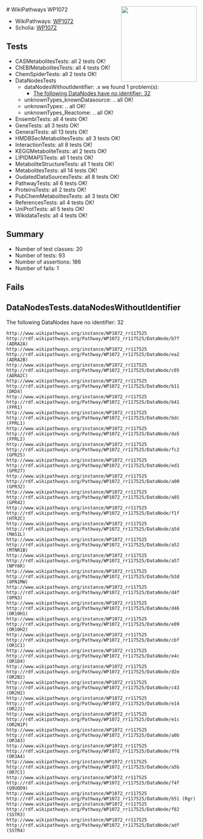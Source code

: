 <img style="float: right; width: 200px" src="https://upload.wikimedia.org/wikipedia/commons/thumb/8/83/Wplogo_with_text_500.png/640px-Wplogo_with_text_500.png" />
# WikiPathways WP1072

* WikiPathways: [WP1072](https://wikipathways.org/pathways/WP1072)
* Scholia: [WP1072](https://scholia.toolforge.org/wikipathways/WP1072)
## Tests
* CASMetabolitesTests: all 2 tests OK!
* ChEBIMetabolitesTests: all 4 tests OK!
* ChemSpiderTests: all 2 tests OK!
* DataNodesTests
    * dataNodesWithoutIdentifier: .x we found 1 problem(s):
        * [The following DataNodes have no identifier: 32](#8792c4d0)
    * unknownTypes_knownDatasource: .. all OK!
    * unknownTypes: .. all OK!
    * unknownTypes_Reactome: .. all OK!
* EnsemblTests: all 4 tests OK!
* GeneTests: all 3 tests OK!
* GeneralTests: all 13 tests OK!
* HMDBSecMetabolitesTests: all 3 tests OK!
* InteractionTests: all 8 tests OK!
* KEGGMetaboliteTests: all 2 tests OK!
* LIPIDMAPSTests: all 1 tests OK!
* MetaboliteStructureTests: all 1 tests OK!
* MetabolitesTests: all 14 tests OK!
* OudatedDataSourcesTests: all 8 tests OK!
* PathwayTests: all 6 tests OK!
* ProteinsTests: all 2 tests OK!
* PubChemMetabolitesTests: all 3 tests OK!
* ReferencesTests: all 4 tests OK!
* UniProtTests: all 5 tests OK!
* WikidataTests: all 4 tests OK!


## Summary

* Number of test classes: 20
* Number of tests: 93
* Number of assertions: 186
* Number of fails: 1

## Fails

<a name="8792c4d0" />

## DataNodesTests.dataNodesWithoutIdentifier

The following DataNodes have no identifier: 32
```
http://www.wikipathways.org/instance/WP1072_rr117525 http://rdf.wikipathways.org/Pathway/WP1072_rr117525/DataNode/b7f (ADRA2A)
http://www.wikipathways.org/instance/WP1072_rr117525 http://rdf.wikipathways.org/Pathway/WP1072_rr117525/DataNode/ea2 (ADRA2B)
http://www.wikipathways.org/instance/WP1072_rr117525 http://rdf.wikipathways.org/Pathway/WP1072_rr117525/DataNode/c05 (ADRA2C)
http://www.wikipathways.org/instance/WP1072_rr117525 http://rdf.wikipathways.org/Pathway/WP1072_rr117525/DataNode/b11 (DRD4)
http://www.wikipathways.org/instance/WP1072_rr117525 http://rdf.wikipathways.org/Pathway/WP1072_rr117525/DataNode/b41 (FPR1)
http://www.wikipathways.org/instance/WP1072_rr117525 http://rdf.wikipathways.org/Pathway/WP1072_rr117525/DataNode/bdc (FPRL1)
http://www.wikipathways.org/instance/WP1072_rr117525 http://rdf.wikipathways.org/Pathway/WP1072_rr117525/DataNode/da5 (FPRL2)
http://www.wikipathways.org/instance/WP1072_rr117525 http://rdf.wikipathways.org/Pathway/WP1072_rr117525/DataNode/fc2 (GPR25)
http://www.wikipathways.org/instance/WP1072_rr117525 http://rdf.wikipathways.org/Pathway/WP1072_rr117525/DataNode/ed1 (GPR27)
http://www.wikipathways.org/instance/WP1072_rr117525 http://rdf.wikipathways.org/Pathway/WP1072_rr117525/DataNode/a00 (GPR32)
http://www.wikipathways.org/instance/WP1072_rr117525 http://rdf.wikipathways.org/Pathway/WP1072_rr117525/DataNode/a85 (GPR42)
http://www.wikipathways.org/instance/WP1072_rr117525 http://rdf.wikipathways.org/Pathway/WP1072_rr117525/DataNode/f1f (HTR2C)
http://www.wikipathways.org/instance/WP1072_rr117525 http://rdf.wikipathways.org/Pathway/WP1072_rr117525/DataNode/a5d (MAS1L)
http://www.wikipathways.org/instance/WP1072_rr117525 http://rdf.wikipathways.org/Pathway/WP1072_rr117525/DataNode/a52 (MTNR1B)
http://www.wikipathways.org/instance/WP1072_rr117525 http://rdf.wikipathways.org/Pathway/WP1072_rr117525/DataNode/a57 (NPY6R)
http://www.wikipathways.org/instance/WP1072_rr117525 http://rdf.wikipathways.org/Pathway/WP1072_rr117525/DataNode/b3d (OPN1MW)
http://www.wikipathways.org/instance/WP1072_rr117525 http://rdf.wikipathways.org/Pathway/WP1072_rr117525/DataNode/d4f (OPN3)
http://www.wikipathways.org/instance/WP1072_rr117525 http://rdf.wikipathways.org/Pathway/WP1072_rr117525/DataNode/d46 (OR10H1)
http://www.wikipathways.org/instance/WP1072_rr117525 http://rdf.wikipathways.org/Pathway/WP1072_rr117525/DataNode/e09 (OR10H2)
http://www.wikipathways.org/instance/WP1072_rr117525 http://rdf.wikipathways.org/Pathway/WP1072_rr117525/DataNode/cbf (OR1C1)
http://www.wikipathways.org/instance/WP1072_rr117525 http://rdf.wikipathways.org/Pathway/WP1072_rr117525/DataNode/e4c (OR1D4)
http://www.wikipathways.org/instance/WP1072_rr117525 http://rdf.wikipathways.org/Pathway/WP1072_rr117525/DataNode/d2e (OR2B2)
http://www.wikipathways.org/instance/WP1072_rr117525 http://rdf.wikipathways.org/Pathway/WP1072_rr117525/DataNode/c43 (OR2H2)
http://www.wikipathways.org/instance/WP1072_rr117525 http://rdf.wikipathways.org/Pathway/WP1072_rr117525/DataNode/e14 (OR2J1)
http://www.wikipathways.org/instance/WP1072_rr117525 http://rdf.wikipathways.org/Pathway/WP1072_rr117525/DataNode/e1c (OR2N1P)
http://www.wikipathways.org/instance/WP1072_rr117525 http://rdf.wikipathways.org/Pathway/WP1072_rr117525/DataNode/a0b (OR3A3)
http://www.wikipathways.org/instance/WP1072_rr117525 http://rdf.wikipathways.org/Pathway/WP1072_rr117525/DataNode/ff6 (OR3A4)
http://www.wikipathways.org/instance/WP1072_rr117525 http://rdf.wikipathways.org/Pathway/WP1072_rr117525/DataNode/a5b (OR7C1)
http://www.wikipathways.org/instance/WP1072_rr117525 http://rdf.wikipathways.org/Pathway/WP1072_rr117525/DataNode/f4f (Q9UDD9)
http://www.wikipathways.org/instance/WP1072_rr117525 http://rdf.wikipathways.org/Pathway/WP1072_rr117525/DataNode/b51 (Rgr)
http://www.wikipathways.org/instance/WP1072_rr117525 http://rdf.wikipathways.org/Pathway/WP1072_rr117525/DataNode/f82 (SSTR3)
http://www.wikipathways.org/instance/WP1072_rr117525 http://rdf.wikipathways.org/Pathway/WP1072_rr117525/DataNode/adf (SSTR4)
```

